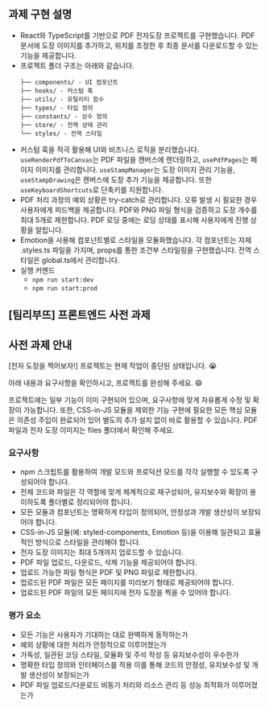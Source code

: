 ## 과제 구현 설명

- React와 TypeScript를 기반으로 PDF 전자도장 프로젝트를 구현했습니다. PDF 문서에 도장 이미지를 추가하고, 위치를 조정한 후 최종 문서를 다운로드할 수 있는 기능을 제공합니다.
- 프로젝트 폴더 구조는 아래와 같습니다.
  ```src/
  ├── components/ - UI 컴포넌트
  ├── hooks/ - 커스텀 훅
  ├── utils/ - 유틸리티 함수
  ├── types/ - 타입 정의
  ├── constants/ - 상수 정의
  ├── store/ - 전역 상태 관리
  └── styles/ - 전역 스타일
  ```
- 커스텀 훅을 적극 활용해 UI와 비즈니스 로직을 분리했습니다. `useRenderPdfToCanvas`는 PDF 파일을 캔버스에 렌더링하고, `usePdfPages`는 페이지 이미지를 관리합니다. `useStampManager`는 도장 이미지 관리 기능을, `useStampDrawing`은 캔버스에 도장 추가 기능을 제공합니다. 또한 `useKeyboardShortcuts`로 단축키를 지원합니다.
- PDF 처리 과정의 예외 상황은 try-catch로 관리합니다. 오류 발생 시 필요한 경우 사용자에게 피드백을 제공합니다. PDF와 PNG 파일 형식을 검증하고 도장 개수를 최대 5개로 제한합니다. PDF 로딩 중에는 로딩 상태를 표시해 사용자에게 진행 상황을 알립니다.
- Emotion을 사용해 컴포넌트별로 스타일을 모듈화했습니다. 각 컴포넌트는 자체 .styles.ts 파일을 가지며, props를 통한 조건부 스타일링을 구현했습니다. 전역 스타일은 global.ts에서 관리합니다.
- 실행 커멘드
  - `npm run start:dev`
  - `npm run start:prod`

## [팀리부뜨] 프론트엔드 사전 과제

## 사전 과제 안내

[전자 도장을 찍어보자!] 프로젝트는 현재 작업이 중단된 상태입니다. 😭

아래 내용과 요구사항을 확인하시고, 프로젝트를 완성해 주세요. 😄

프로젝트에는 일부 기능이 이미 구현되어 있으며, 요구사항에 맞게 자유롭게 수정 및 확장이 가능합니다.
또한, CSS-in-JS 모듈을 제외한 기능 구현에 필요한 모든 핵심 모듈은
의존성 주입이 완료되어 있어 별도의 추가 설치 없이 바로 활용할 수 있습니다.
PDF 파일과 전자 도장 이미지는 files 폴더에서 확인해 주세요.

### 요구사항

- npm 스크립트를 활용하여 개발 모드와 프로덕션 모드를 각각 실행할 수 있도록 구성되어야 합니다.
- 전체 코드와 파일은 각 역할에 맞게 체계적으로 재구성되어, 유지보수와 확장이 용이하도록 폴더별로 정리되어야 합니다.
- 모든 모듈과 컴포넌트는 명확하게 타입이 정의되어, 안정성과 개발 생산성이 보장되어야 합니다.
- CSS-in-JS 모듈(예: styled-components, Emotion 등)을 이용해 일관되고 효율적인 방식으로 스타일을 관리해야 합니다.
- 전자 도장 이미지는 최대 5개까지 업로드할 수 있습니다.
- PDF 파일 업로드, 다운로드, 삭제 기능을 제공되어야 합니다.
- 업로드 가능한 파일 형식은 PDF 및 PNG 파일로 제한합니다.
- 업로드된 PDF 파일은 모든 페이지를 미리보기 형태로 제공되어야 합니다.
- 업로드된 PDF 파일의 모든 페이지에 전자 도장을 찍을 수 있어야 합니다.

### 평가 요소

- 모든 기능은 사용자가 기대하는 대로 완벽하게 동작하는가
- 예외 상황에 대한 처리가 안정적으로 이루어졌는가
- 가독성, 일관된 코딩 스타일, 모듈화 및 주석 작성 등 유지보수성이 우수한가
- 명확한 타입 정의와 인터페이스를 적용 이를 통해 코드의 안정성, 유지보수성 및 개발 생산성이 보장되는가
- PDF 파일 업로드/다운로드 비동기 처리와 리소스 관리 등 성능 최적화가 이루어졌는가
